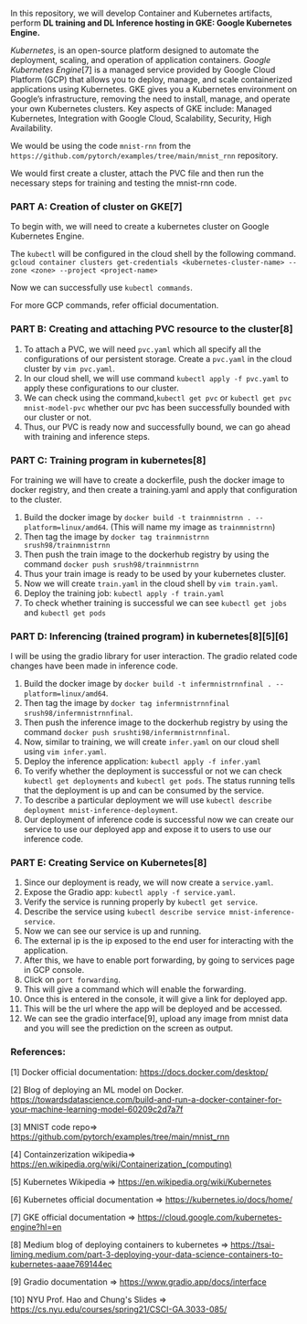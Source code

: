 In this repository, we will develop Container and Kubernetes artifacts, perform **DL training and DL Inference hosting in GKE: Google Kubernetes Engine.**

*Kubernetes*, is an open-source platform designed to automate the deployment, scaling, and operation of application containers. *Google Kubernetes Engine*[7] is a managed service provided by Google Cloud Platform (GCP) that allows you to deploy, manage, and scale containerized applications using Kubernetes. GKE gives you a Kubernetes environment on Google’s infrastructure, removing the need to install, manage, and operate your own Kubernetes clusters. Key aspects of GKE include:
Managed Kubernetes, Integration with Google Cloud, Scalability, Security, High Availability.

We would be using the code `mnist-rnn` from the `https://github.com/pytorch/examples/tree/main/mnist_rnn` repository.

We would first create a cluster, attach the PVC file and then run the necessary steps for training and testing the mnist-rnn code.

### PART A: Creation of cluster on GKE[7]
To begin with, we will need to create a kubernetes cluster on Google Kubernetes Engine.

The `kubectl` will be configured in the cloud shell by the following command.
`gcloud container clusters get-credentials <kubernetes-cluster-name>
--zone <zone> --project <project-name>`

Now we can successfully use `kubectl commands`.

For more GCP commands, refer official documentation.

### PART B: Creating and attaching PVC resource to the cluster[8]

1. To attach a PVC, we will need `pvc.yaml` which all specify all the configurations of our persistent storage. Create a `pvc.yaml` in the cloud cluster by `vim pvc.yaml`.
2. In our cloud shell, we will use command `kubectl apply -f pvc.yaml` to apply these configurations to our cluster.
3. We can check using the command,`kubectl get pvc` or `kubectl get pvc mnist-model-pvc` whether our pvc has been successfully bounded with our cluster or not.
4. Thus, our PVC is ready now and successfully bound, we can go ahead with training and inference steps.

### PART C: Training program in kubernetes[8]
For training we will have to create a dockerfile, push the docker image to docker registry, and then create a training.yaml and apply that configuration to the cluster.

1. Build the docker image by `docker build -t trainmnistrnn . --platform=linux/amd64`. (This will name my image as `trainmnistrnn`)
2. Then tag the image by `docker tag trainmnistrnn srush98/trainmnistrnn`
3. Then push the train image to the dockerhub registry by using the command `docker push srush98/trainmnistrnn`
4. Thus your train image is ready to be used by your kubernetes cluster. 
5. Now we will create `train.yaml` in the cloud shell by `vim train.yaml`.
6. Deploy the training job: `kubectl apply -f train.yaml`
7. To check whether training is successful we can see `kubectl get jobs` and `kubectl get
pods`

### PART D: Inferencing (trained program) in kubernetes[8][5][6]
I will be using the gradio library for user interaction. The gradio related code changes have been made in inference code.

1. Build the docker image by `docker build -t infermnistrnnfinal . --platform=linux/amd64`.
2. Then tag the image by `docker tag infermnistrnnfinal srush98/infermnistrnnfinal`.
3. Then push the inference image to the dockerhub registry by using the command
`docker push srushti98/infermnistrnnfinal`.
4. Now, similar to training, we will create `infer.yaml` on our cloud shell using `vim infer.yaml`.
5. Deploy the inference application: `kubectl apply -f infer.yaml`
6. To verify whether the deployment is successful or not we can check `kubectl get deployments` and `kubectl get pods`. The status running tells that the deployment is up and can be consumed by the service.
7. To describe a particular deployment we will use `kubectl describe deployment mnist-inference-deployment`.
8. Our deployment of inference code is successful now we can create our service to use our deployed app and expose it to users to use our inference code.

### PART E: Creating Service on Kubernetes[8]

1. Since our deployment is ready, we will now create a `service.yaml`.
2. Expose the Gradio app: `kubectl apply -f service.yaml`.
3. Verify the service is running properly by `kubectl get service`.
4. Describe the service using `kubectl describe service mnist-inference-service`.
5. Now we can see our service is up and running.
6. The external ip is the ip exposed to the end user for interacting with the application.
7. After this, we have to enable port forwarding, by going to services page in GCP console.
8. Click on `port forwarding`.
9. This will give a command which will enable the forwarding.
10. Once this is entered in the console, it will give a link for deployed app.
11. This will be the url where the app will be deployed and be accessed.
12. We can see the gradio interface[9], upload any image from mnist data and you will see the prediction on the screen as output.

### References:

[1] Docker official documentation: https://docs.docker.com/desktop/

[2] Blog of deploying an ML model on Docker.
https://towardsdatascience.com/build-and-run-a-docker-container-for-your-machine-learning-model-60209c2d7a7f

[3] MNIST code repo=>
https://github.com/pytorch/examples/tree/main/mnist_rnn

[4] Containzerization wikipedia=>
https://en.wikipedia.org/wiki/Containerization_(computing)

[5] Kubernetes Wikipedia => https://en.wikipedia.org/wiki/Kubernetes

[6] Kubernetes official documentation => https://kubernetes.io/docs/home/

[7] GKE official documentation => https://cloud.google.com/kubernetes-engine?hl=en

[8] Medium blog of deploying containers to kubernetes =>
https://tsai-liming.medium.com/part-3-deploying-your-data-science-containers-to-kubernetes-aaae769144ec

[9] Gradio documentation => https://www.gradio.app/docs/interface

[10] NYU Prof. Hao and Chung's Slides => https://cs.nyu.edu/courses/spring21/CSCI-GA.3033-085/